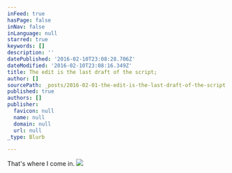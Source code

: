 ```yaml
---
inFeed: true
hasPage: false
inNav: false
inLanguage: null
starred: true
keywords: []
description: ''
datePublished: '2016-02-10T23:08:28.706Z'
dateModified: '2016-02-10T23:08:16.349Z'
title: The edit is the last draft of the script;
author: []
sourcePath: _posts/2016-02-01-the-edit-is-the-last-draft-of-the-script.md
published: true
authors: []
publisher:
  favicon: null
  name: null
  domain: null
  url: null
_type: Blurb

---
```

That's where I come in.
![](https://the-grid-user-content.s3-us-west-2.amazonaws.com/854f9978-cdba-4c37-ab3f-fece87a81985.jpg)